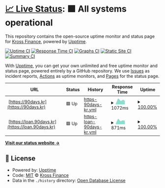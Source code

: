 # [📈 Live Status](https://ninetydays.github.io/Upptime): <!--live status--> **🟩 All systems operational**

This repository contains the open-source uptime monitor and status page for [Kross Finance](https://ninetydays.github.io/Upptime), powered by [Upptime](https://github.com/upptime/upptime).

[![Uptime CI](https://github.com/ninetydays/Upptime/workflows/Uptime%20CI/badge.svg)](https://github.com/ninetydays/Upptime/actions?query=workflow%3A%22Uptime+CI%22)
[![Response Time CI](https://github.com/ninetydays/Upptime/workflows/Response%20Time%20CI/badge.svg)](https://github.com/ninetydays/Upptime/actions?query=workflow%3A%22Response+Time+CI%22)
[![Graphs CI](https://github.com/ninetydays/Upptime/workflows/Graphs%20CI/badge.svg)](https://github.com/ninetydays/Upptime/actions?query=workflow%3A%22Graphs+CI%22)
[![Static Site CI](https://github.com/ninetydays/Upptime/workflows/Static%20Site%20CI/badge.svg)](https://github.com/ninetydays/Upptime/actions?query=workflow%3A%22Static+Site+CI%22)
[![Summary CI](https://github.com/ninetydays/Upptime/workflows/Summary%20CI/badge.svg)](https://github.com/ninetydays/Upptime/actions?query=workflow%3A%22Summary+CI%22)

With [Upptime](https://upptime.js.org), you can get your own unlimited and free uptime monitor and status page, powered entirely by a GitHub repository. We use [Issues](https://github.com/ninetydays/Upptime/issues) as incident reports, [Actions](https://github.com/ninetydays/Upptime/actions) as uptime monitors, and [Pages](https://ninetydays.github.io/Upptime) for the status page.

<!--start: status pages-->
<!-- This summary is generated by Upptime (https://github.com/upptime/upptime) -->
<!-- Do not edit this manually, your changes will be overwritten -->
<!-- prettier-ignore -->
| URL | Status | History | Response Time | Uptime |
| --- | ------ | ------- | ------------- | ------ |
| <img alt="" src="https://icons.duckduckgo.com/ip3/90days.kr.ico" height="13"> [https://90days.kr](https://90days.kr) | 🟩 Up | [https-90days-kr.yml](https://github.com/ninetydays/Upptime/commits/HEAD/history/https-90days-kr.yml) | <details><summary><img alt="Response time graph" src="./graphs/https-90days-kr/response-time-week.png" height="20"> 1072ms</summary><br><a href="https://ninetydays.github.io/Upptime/history/https-90days-kr"><img alt="Response time 1042" src="https://img.shields.io/endpoint?url=https%3A%2F%2Fraw.githubusercontent.com%2Fninetydays%2FUpptime%2FHEAD%2Fapi%2Fhttps-90days-kr%2Fresponse-time.json"></a><br><a href="https://ninetydays.github.io/Upptime/history/https-90days-kr"><img alt="24-hour response time 983" src="https://img.shields.io/endpoint?url=https%3A%2F%2Fraw.githubusercontent.com%2Fninetydays%2FUpptime%2FHEAD%2Fapi%2Fhttps-90days-kr%2Fresponse-time-day.json"></a><br><a href="https://ninetydays.github.io/Upptime/history/https-90days-kr"><img alt="7-day response time 1072" src="https://img.shields.io/endpoint?url=https%3A%2F%2Fraw.githubusercontent.com%2Fninetydays%2FUpptime%2FHEAD%2Fapi%2Fhttps-90days-kr%2Fresponse-time-week.json"></a><br><a href="https://ninetydays.github.io/Upptime/history/https-90days-kr"><img alt="30-day response time 1106" src="https://img.shields.io/endpoint?url=https%3A%2F%2Fraw.githubusercontent.com%2Fninetydays%2FUpptime%2FHEAD%2Fapi%2Fhttps-90days-kr%2Fresponse-time-month.json"></a><br><a href="https://ninetydays.github.io/Upptime/history/https-90days-kr"><img alt="1-year response time 1042" src="https://img.shields.io/endpoint?url=https%3A%2F%2Fraw.githubusercontent.com%2Fninetydays%2FUpptime%2FHEAD%2Fapi%2Fhttps-90days-kr%2Fresponse-time-year.json"></a></details> | <details><summary><a href="https://ninetydays.github.io/Upptime/history/https-90days-kr">100.00%</a></summary><a href="https://ninetydays.github.io/Upptime/history/https-90days-kr"><img alt="All-time uptime 100.00%" src="https://img.shields.io/endpoint?url=https%3A%2F%2Fraw.githubusercontent.com%2Fninetydays%2FUpptime%2FHEAD%2Fapi%2Fhttps-90days-kr%2Fuptime.json"></a><br><a href="https://ninetydays.github.io/Upptime/history/https-90days-kr"><img alt="24-hour uptime 100.00%" src="https://img.shields.io/endpoint?url=https%3A%2F%2Fraw.githubusercontent.com%2Fninetydays%2FUpptime%2FHEAD%2Fapi%2Fhttps-90days-kr%2Fuptime-day.json"></a><br><a href="https://ninetydays.github.io/Upptime/history/https-90days-kr"><img alt="7-day uptime 100.00%" src="https://img.shields.io/endpoint?url=https%3A%2F%2Fraw.githubusercontent.com%2Fninetydays%2FUpptime%2FHEAD%2Fapi%2Fhttps-90days-kr%2Fuptime-week.json"></a><br><a href="https://ninetydays.github.io/Upptime/history/https-90days-kr"><img alt="30-day uptime 100.00%" src="https://img.shields.io/endpoint?url=https%3A%2F%2Fraw.githubusercontent.com%2Fninetydays%2FUpptime%2FHEAD%2Fapi%2Fhttps-90days-kr%2Fuptime-month.json"></a><br><a href="https://ninetydays.github.io/Upptime/history/https-90days-kr"><img alt="1-year uptime 100.00%" src="https://img.shields.io/endpoint?url=https%3A%2F%2Fraw.githubusercontent.com%2Fninetydays%2FUpptime%2FHEAD%2Fapi%2Fhttps-90days-kr%2Fuptime-year.json"></a></details>
| <img alt="" src="https://icons.duckduckgo.com/ip3/loan.90days.kr.ico" height="13"> [https://loan.90days.kr](https://loan.90days.kr) | 🟩 Up | [https-loan-90days-kr.yml](https://github.com/ninetydays/Upptime/commits/HEAD/history/https-loan-90days-kr.yml) | <details><summary><img alt="Response time graph" src="./graphs/https-loan-90days-kr/response-time-week.png" height="20"> 871ms</summary><br><a href="https://ninetydays.github.io/Upptime/history/https-loan-90days-kr"><img alt="Response time 890" src="https://img.shields.io/endpoint?url=https%3A%2F%2Fraw.githubusercontent.com%2Fninetydays%2FUpptime%2FHEAD%2Fapi%2Fhttps-loan-90days-kr%2Fresponse-time.json"></a><br><a href="https://ninetydays.github.io/Upptime/history/https-loan-90days-kr"><img alt="24-hour response time 811" src="https://img.shields.io/endpoint?url=https%3A%2F%2Fraw.githubusercontent.com%2Fninetydays%2FUpptime%2FHEAD%2Fapi%2Fhttps-loan-90days-kr%2Fresponse-time-day.json"></a><br><a href="https://ninetydays.github.io/Upptime/history/https-loan-90days-kr"><img alt="7-day response time 871" src="https://img.shields.io/endpoint?url=https%3A%2F%2Fraw.githubusercontent.com%2Fninetydays%2FUpptime%2FHEAD%2Fapi%2Fhttps-loan-90days-kr%2Fresponse-time-week.json"></a><br><a href="https://ninetydays.github.io/Upptime/history/https-loan-90days-kr"><img alt="30-day response time 913" src="https://img.shields.io/endpoint?url=https%3A%2F%2Fraw.githubusercontent.com%2Fninetydays%2FUpptime%2FHEAD%2Fapi%2Fhttps-loan-90days-kr%2Fresponse-time-month.json"></a><br><a href="https://ninetydays.github.io/Upptime/history/https-loan-90days-kr"><img alt="1-year response time 890" src="https://img.shields.io/endpoint?url=https%3A%2F%2Fraw.githubusercontent.com%2Fninetydays%2FUpptime%2FHEAD%2Fapi%2Fhttps-loan-90days-kr%2Fresponse-time-year.json"></a></details> | <details><summary><a href="https://ninetydays.github.io/Upptime/history/https-loan-90days-kr">100.00%</a></summary><a href="https://ninetydays.github.io/Upptime/history/https-loan-90days-kr"><img alt="All-time uptime 100.00%" src="https://img.shields.io/endpoint?url=https%3A%2F%2Fraw.githubusercontent.com%2Fninetydays%2FUpptime%2FHEAD%2Fapi%2Fhttps-loan-90days-kr%2Fuptime.json"></a><br><a href="https://ninetydays.github.io/Upptime/history/https-loan-90days-kr"><img alt="24-hour uptime 100.00%" src="https://img.shields.io/endpoint?url=https%3A%2F%2Fraw.githubusercontent.com%2Fninetydays%2FUpptime%2FHEAD%2Fapi%2Fhttps-loan-90days-kr%2Fuptime-day.json"></a><br><a href="https://ninetydays.github.io/Upptime/history/https-loan-90days-kr"><img alt="7-day uptime 100.00%" src="https://img.shields.io/endpoint?url=https%3A%2F%2Fraw.githubusercontent.com%2Fninetydays%2FUpptime%2FHEAD%2Fapi%2Fhttps-loan-90days-kr%2Fuptime-week.json"></a><br><a href="https://ninetydays.github.io/Upptime/history/https-loan-90days-kr"><img alt="30-day uptime 100.00%" src="https://img.shields.io/endpoint?url=https%3A%2F%2Fraw.githubusercontent.com%2Fninetydays%2FUpptime%2FHEAD%2Fapi%2Fhttps-loan-90days-kr%2Fuptime-month.json"></a><br><a href="https://ninetydays.github.io/Upptime/history/https-loan-90days-kr"><img alt="1-year uptime 100.00%" src="https://img.shields.io/endpoint?url=https%3A%2F%2Fraw.githubusercontent.com%2Fninetydays%2FUpptime%2FHEAD%2Fapi%2Fhttps-loan-90days-kr%2Fuptime-year.json"></a></details>

<!--end: status pages-->

[**Visit our status website →**](https://ninetydays.github.io/Upptime)

## 📄 License

- Powered by: [Upptime](https://github.com/upptime/upptime)
- Code: [MIT](./LICENSE) © [Kross Finance](https://ninetydays.github.io/Upptime)
- Data in the `./history` directory: [Open Database License](https://opendatacommons.org/licenses/odbl/1-0/)
